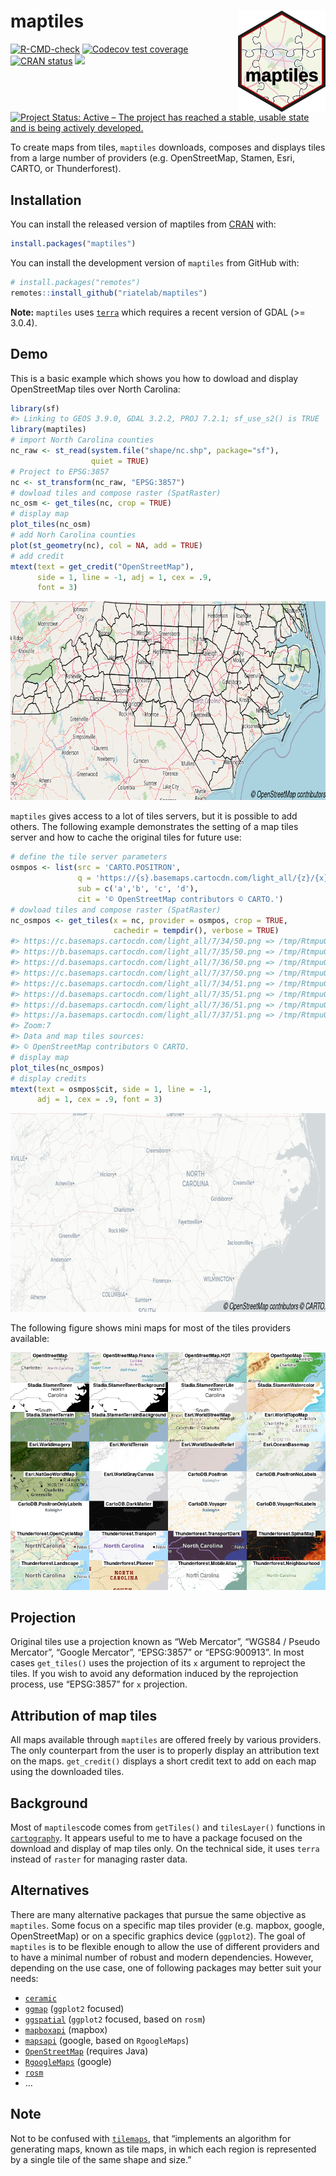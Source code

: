 
<!-- README.md is generated from README.Rmd. Please edit that file -->

# maptiles <img src="man/figures/logo.png" align="right" width="140"/>

<!-- badges: start -->

[![R-CMD-check](https://github.com/riatelab/maptiles/actions/workflows/check-standard.yaml/badge.svg)](https://github.com/riatelab/maptiles/actions/workflows/check-standard.yaml)
[![Codecov test
coverage](https://codecov.io/gh/riatelab/maptiles/branch/main/graph/badge.svg)](https://app.codecov.io/gh/riatelab/maptiles?branch=main)
[![CRAN
status](https://www.r-pkg.org/badges/version/maptiles)](https://CRAN.R-project.org/package=maptiles)
![](https://cranlogs.r-pkg.org/badges/grand-total/maptiles) [![Project
Status: Active – The project has reached a stable, usable state and is
being actively
developed.](https://www.repostatus.org/badges/latest/active.svg)](https://www.repostatus.org/#active)
<!-- badges: end -->

To create maps from tiles, `maptiles` downloads, composes and displays
tiles from a large number of providers (e.g. OpenStreetMap, Stamen,
Esri, CARTO, or Thunderforest).

## Installation

You can install the released version of maptiles from
[CRAN](https://CRAN.R-project.org/package=maptiles) with:

``` r
install.packages("maptiles")
```

You can install the development version of `maptiles` from GitHub with:

``` r
# install.packages("remotes")
remotes::install_github("riatelab/maptiles")
```

**Note:** `maptiles` uses [`terra`](https://github.com/rspatial/terra)
which requires a recent version of GDAL (\>= 3.0.4).

## Demo

This is a basic example which shows you how to dowload and display
OpenStreetMap tiles over North Carolina:

``` r
library(sf)
#> Linking to GEOS 3.9.0, GDAL 3.2.2, PROJ 7.2.1; sf_use_s2() is TRUE
library(maptiles)
# import North Carolina counties
nc_raw <- st_read(system.file("shape/nc.shp", package="sf"), 
                  quiet = TRUE)
# Project to EPSG:3857
nc <- st_transform(nc_raw, "EPSG:3857")
# dowload tiles and compose raster (SpatRaster)
nc_osm <- get_tiles(nc, crop = TRUE)
# display map
plot_tiles(nc_osm)
# add Norh Carolina counties
plot(st_geometry(nc), col = NA, add = TRUE)
# add credit
mtext(text = get_credit("OpenStreetMap"), 
      side = 1, line = -1, adj = 1, cex = .9, 
      font = 3)
```

<!-- ![](man/figures/README-example-1.png){width=852px} -->

<img src="man/figures/README-example-1.png" width="827" height="318"/>

`maptiles` gives access to a lot of tiles servers, but it is possible to
add others. The following example demonstrates the setting of a map
tiles server and how to cache the original tiles for future use:

``` r
# define the tile server parameters
osmpos <- list(src = 'CARTO.POSITRON',
               q = 'https://{s}.basemaps.cartocdn.com/light_all/{z}/{x}/{y}.png',
               sub = c('a','b', 'c', 'd'), 
               cit = '© OpenStreetMap contributors © CARTO.')
# dowload tiles and compose raster (SpatRaster)
nc_osmpos <- get_tiles(x = nc, provider = osmpos, crop = TRUE, 
                       cachedir = tempdir(), verbose = TRUE)
#> https://c.basemaps.cartocdn.com/light_all/7/34/50.png => /tmp/RtmpuG7Vzk/CARTO.POSITRON/CARTO.POSITRON_7_34_50.png
#> https://b.basemaps.cartocdn.com/light_all/7/35/50.png => /tmp/RtmpuG7Vzk/CARTO.POSITRON/CARTO.POSITRON_7_35_50.png
#> https://d.basemaps.cartocdn.com/light_all/7/36/50.png => /tmp/RtmpuG7Vzk/CARTO.POSITRON/CARTO.POSITRON_7_36_50.png
#> https://c.basemaps.cartocdn.com/light_all/7/37/50.png => /tmp/RtmpuG7Vzk/CARTO.POSITRON/CARTO.POSITRON_7_37_50.png
#> https://c.basemaps.cartocdn.com/light_all/7/34/51.png => /tmp/RtmpuG7Vzk/CARTO.POSITRON/CARTO.POSITRON_7_34_51.png
#> https://d.basemaps.cartocdn.com/light_all/7/35/51.png => /tmp/RtmpuG7Vzk/CARTO.POSITRON/CARTO.POSITRON_7_35_51.png
#> https://d.basemaps.cartocdn.com/light_all/7/36/51.png => /tmp/RtmpuG7Vzk/CARTO.POSITRON/CARTO.POSITRON_7_36_51.png
#> https://a.basemaps.cartocdn.com/light_all/7/37/51.png => /tmp/RtmpuG7Vzk/CARTO.POSITRON/CARTO.POSITRON_7_37_51.png
#> Zoom:7
#> Data and map tiles sources:
#> © OpenStreetMap contributors © CARTO.
# display map
plot_tiles(nc_osmpos)
# display credits
mtext(text = osmpos$cit, side = 1, line = -1, 
      adj = 1, cex = .9, font = 3)
```

<!-- ![](man/figures/README-example2-1.png){width=852px}    -->

<img src="man/figures/README-example2-1.png" width="827" height="318"/>

The following figure shows mini maps for most of the tiles providers
available:

<!-- ![](man/figures/README-front.png){width=840px} -->

<img src="man/figures/README-front.png" width="840"/>

## Projection

Original tiles use a projection known as “Web Mercator”, “WGS84 / Pseudo
Mercator”, “Google Mercator”, “EPSG:3857” or “EPSG:900913”. In most
cases `get_tiles()` uses the projection of its `x` argument to reproject
the tiles. If you wish to avoid any deformation induced by the
reprojection process, use “EPSG:3857” for `x` projection.

## Attribution of map tiles

All maps available through `maptiles` are offered freely by various
providers. The only counterpart from the user is to properly display an
attribution text on the maps. `get_credit()` displays a short credit
text to add on each map using the downloaded tiles.

## Background

Most of `maptiles`code comes from `getTiles()` and `tilesLayer()`
functions in [`cartography`](https://github.com/riatelab/cartography).
It appears useful to me to have a package focused on the download and
display of map tiles only. On the technical side, it uses `terra`
instead of `raster` for managing raster data.

## Alternatives

There are many alternative packages that pursue the same objective as
`maptiles`. Some focus on a specific map tiles provider (e.g. mapbox,
google, OpenStreetMap) or on a specific graphics device (`ggplot2`). The
goal of `maptiles` is to be flexible enough to allow the use of
different providers and to have a minimal number of robust and modern
dependencies. However, depending on the use case, one of following
packages may better suit your needs:

- [`ceramic`](https://github.com/hypertidy/ceramic)  
- [`ggmap`](https://github.com/dkahle/ggmap) (`ggplot2` focused)
- [`ggspatial`](https://github.com/paleolimbot/ggspatial) (`ggplot2`
  focused, based on `rosm`)
- [`mapboxapi`](https://github.com/walkerke/mapboxapi) (mapbox)
- [`mapsapi`](https://github.com/michaeldorman/mapsapi/) (google, based
  on `RgoogleMaps`)
- [`OpenStreetMap`](https://github.com/ifellows/ROSM) (requires Java)
- [`RgoogleMaps`](https://github.com/markusloecher/rgooglemaps) (google)
- [`rosm`](https://github.com/paleolimbot/rosm)
- …

## Note

Not to be confused with
[`tilemaps`](https://github.com/kaerosen/tilemaps), that “implements an
algorithm for generating maps, known as tile maps, in which each region
is represented by a single tile of the same shape and size.”
